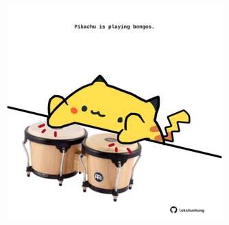 <!-- built at 01/09/2023, 16:00:54 UTC -->
<p align="center">
  <img width="500" height="500" src="./ReadmeImage.svg">
</p>

